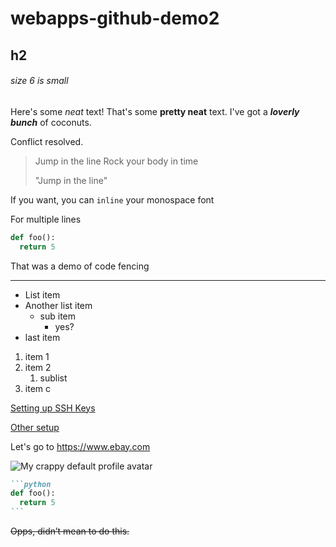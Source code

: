 # webapps-github-demo2

## h2

###### size 6 is small

Here's some *neat* text!
That's some **pretty neat** text.
I've got a ***loverly bunch*** of coconuts.

Conflict resolved.

> Jump in the line
> Rock your body in time
>
> "Jump in the line"

If you want, you can `inline` your monospace font

For multiple lines

```python
def foo():
  return 5
```

That was a demo of code fencing

---

* List item
* Another list item
   * sub item
     * yes?
* last item

1. item 1
2. item 2
   1. sublist
30. item c

[Setting up SSH Keys](https://neloe.github.io/course-info/operating-systems/github-ssh.html)

[Other setup](setup.md)

Let's go to <https://www.ebay.com>

![My crappy default profile avatar](https://avatars.githubusercontent.com/u/278757?s=72&v=4)

````markdown
```python
def foo():
  return 5
```
````

~~Opps, didn’t mean to do this.~~
